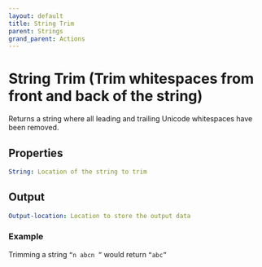 ```yaml
---
layout: default
title: String Trim
parent: Strings
grand_parent: Actions
---
```

# String Trim (Trim whitespaces from front and back of the string)
Returns a string where all leading and trailing Unicode whitespaces have been removed.

## Properties
```yaml
String: Location of the string to trim
```

## Output
```yaml
Output-location: Location to store the output data
```

### Example
Trimming a string `“n abcn ”` would return `“abc”`
